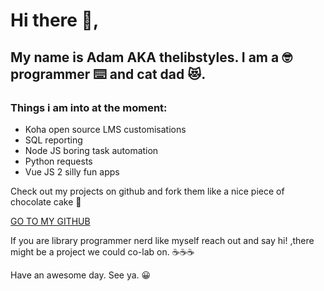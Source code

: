 # Hi there 👋,
## My name is Adam AKA thelibstyles. I am a 🤓 programmer ⌨️ and cat dad 😻. 

### Things i am into at the moment:
* Koha open source LMS customisations
* SQL reporting
* Node JS boring task automation
* Python requests
* Vue JS 2 silly fun apps

Check out my projects on github and fork them like a nice piece of chocolate cake 🍰

[GO TO MY GITHUB ](https://github.com/thelibstyles)

If you are library programmer nerd like myself reach out and say hi! ,there might be a project we could co-lab on. ☕☕☕

Have an awesome day. 
See ya. 😀


